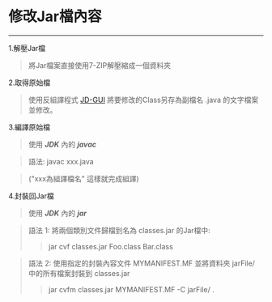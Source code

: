 # 修改Jar檔內容

---

1.解壓Jar檔
> 將Jar檔案直接使用7-ZIP解壓縮成一個資料夾

2.取得原始檔
> 使用反組譯程式 [JD-GUI](http://en.wikipedia.org/wiki/Java_Decompiler) 將要修改的Class另存為副檔名 .java 的文字檔案並修改。

3.編譯原始檔
> 使用 ***JDK*** 內的 ***javac***

> 語法:  javac xxx.java 

> ("xxx為組譯檔名" 這樣就完成組譯)

4.封裝回Jar檔
> 使用 ***JDK*** 內的 ***jar***

> 語法 1: 將兩個類別文件歸檔到名為 classes.jar 的Jar檔中: 
>> jar cvf classes.jar Foo.class Bar.class 

> 語法 2: 使用指定的封裝內容文件 MYMANIFEST.MF 並將資料夾 jarFile/ 中的所有檔案封裝到 classes.jar 
>> jar cvfm classes.jar MYMANIFEST.MF -C jarFile/ .
